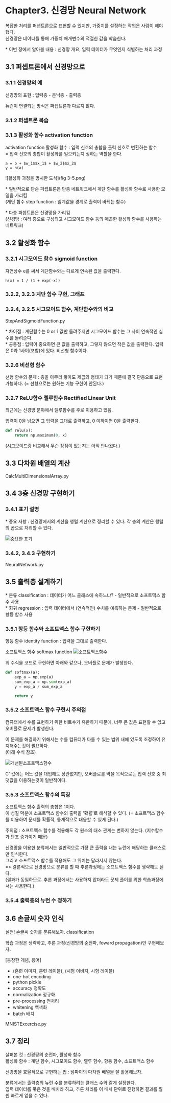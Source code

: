 # Chapter3. 신경망 Neural Network
복잡한 처리를 퍼셉트론으로 표현할 수 있지만, 가중치를 설정하는 작업은 사람이 해야했다.<br>
신경망은 데이터를 통해 가중치 매개변수의 적절한 값을 학습한다.<br>

\* 이번 장에서 알아볼 내용 : 신경망 개요, 입력 데이터가 무엇인지 식별하는 처리 과정

## 3.1 퍼셉트론에서 신경망으로
### 3.1.1 신경망의 예
신경망의 표현 : 입력층 - 은닉층 - 출력층

뉴런이 연결되는 방식은 퍼셉트론과 다르지 않다.

### 3.1.2 퍼셉트론 복습
### 3.1.3 활성화 함수 activation function
activation function 활성화 함수 : 입력 신호의 총합을 출력 신호로 변환하는 함수<br>
= 입력 신호의 총합이 활성화를 일으키는지 정하는 역할을 한다.

~~~
a = b + $w_1$$x_1$ + $w_2$$x_2$
y = h(a)
~~~

![활성화 과정을 명시한 도식](fig 3-5.png)

\* 일반적으로 단순 퍼셉트론은 단층 네트워크에서 계단 함수를 활성화 함수로 사용한 모델을 가리킴<br>
(계단 함수 step function : 임계값을 경계로 출력이 바뀌는 함수)

\* 다층 퍼셉트론은 신경망을 가리킴<br>
(신경망 : 여러 층으로 구성되고 시그모이드 함수 등의 매끈한 활성화 함수를 사용하는 네트워크)

## 3.2 활성화 함수
### 3.2.1 시그모이드 함수 sigmoid function
자연상수 e를 써서 계단함수와는 다르게 연속된 값을 출력한다.
~~~
h(x) = 1 / (1 + exp(-x))
~~~

### 3.2.2, 3.2.3 계단 함수 구현, 그래프
### 3.2.4, 3.2.5 시그모이드 함수, 계단함수와의 비교
StepAndSigmoidFunction.py

\* 차이점 : 계단함수는 0 or 1 값만 돌려주지만 시그모이드 함수는 그 사이 연속적인 실수를 돌려준다.<br>
\* 공통점 : 입력이 중요하면 큰 값을 출력하고, 그렇지 않으면 작은 값을 출력한다. 입력은 0과 1사이(포함)에 있다. 비선형 함수이다.

### 3.2.6 비선형 함수
선형 함수의 문제 : 층을 아무리 쌓아도 제곱의 형태가 되기 때문에 결국 단층으로 표현 가능하다. (= 선형으로는 원하는 기능 구현이 안된다.)

### 3.2.7 ReLU함수 렐루함수 Rectified Linear Unit
최근에는 신경망 분야에서 렐루함수를 주로 이용하고 있음.

입력이 0을 넘으면 그 입력을 그대로 출력하고, 0 이하이면 0을 출력한다. 
~~~python
def relu(x):
    return np.maximum(0, x)
~~~
(시그모이드랑 비교해서 무슨 장점이 있는지는 아직 안나왔다.)


## 3.3 다차원 배열의 계산
CalcMultiDimensionalArray.py

## 3.4 3층 신경망 구현하기
### 3.4.1 표기 설명
\* 중요 사항 : 신경망에서의 계산을 행렬 계산으로 정리할 수 있다. 각 층의 계산은 행렬의 곱으로 처리할 수 있다.

![중요한 표기](fig%203-16.png)

### 3.4.2, 3.4.3 구현하기
NeuralNetwork.py

## 3.5 출력층 설계하기
\* 분류 classification : 데이터가 어느 클래스에 속하느냐? - 일반적으로 소프트맥스 함수 사용<br>
\* 회귀 regression : 입력 데이터에서 (연속적인) 수치를 예측하는 문제 - 일반적으로 항등 함수 사용

### 3.5.1 항등 함수와 소프트맥스 함수 구현하기
항등 함수 identity function : 입력을 그대로 출력한다.

소프트맥스 함수 softmax function
![소프트맥스함수](e%203.10.png)

위 수식을 코드로 구현하면 아래와 같으나, 오버플로 문제가 발생한다.
~~~python
def softmax(a):
    exp_a = np.exp(a)
    sum_exp_a = np.sum(exp_a)
    y = exp_a / sum_exp_a

    return y
~~~

### 3.5.2 소프트맥스 함수 구현시 주의점
컴퓨터에서 수를 표현하기 위한 비트수가 유한하기 때문에, 너무 큰 값은 표현할 수 없고 오버플로 문제가 발생한다.

이 문제를 해결하기 위해서는 수를 컴퓨터가 다룰 수 있는 범위 내에 있도록 조정하여 유지해주는것이 필요하다.<br>
(아래 수식 참조)

![개선된소프트맥스함수](e%203.11.png)

C' 값에는 어느 값을 대입해도 상관없지만, 오버플로를 막을 목적으로는 입력 신호 중 최댓값을 이용하는것이 일반적이다.

### 3.5.3 소프트맥스 함수의 특징
소프트맥스 함수 출력의 총합은 1이다. <br>
이 성질 덕분에 소프트맥스 함수의 출력을 '확률'로 해석할 수 있다. (= 소프트맥스 함수를 이용하여 문제를 확률적, 퉁계적으로 대응할 수 있게 된다.)

주의점 : 소프트맥스 함수를 적용해도 각 원소의 대소 관계는 변하지 않는다. (지수함수가 단조 증가이기 때문)

신경망을 이용한 분류에서는 일반적으로 가장 큰 출력을 내는 뉴런에 해당하는 클래스로만 인식한다.<br>
그리고 소프트맥스 함수를 적용해도 그 위치는 달라지지 않는다.<br>
=> 결론적으로 신경망으로 분류를 할 때 추론과정에는 소프트맥스 함수를 생략해도 된다.<br>(결과가 동일하므로. 추론 과정에서는 사용하지 않더라도 문제 풀이를 위한 학습과정에서는 사용한다.)

### 3.5.4 출력층의 뉴런 수 정하기

## 3.6 손글씨 숫자 인식
실전! 손글씨 숫자를 분류해보자. classification

학습 과정은 생략하고, 추론 과정(신경망의 순전파, foward propagation)만 구현해보자.

[등장한 개념, 용어]
* (훈련 이미지, 훈련 레이블), (시험 이비지, 시험 레이블)
* one-hot encoding
* python pickle
* accuracy 정확도
* normalization 정규화
* pre-processing 전처리
* whitening 백색화
* batch 배치

MNISTExcercise.py

## 3.7 정리
살펴본 것 : 신경팡의 순전파, 활성화 함수<br>
활성화 함수 : 계단 함수, 시그모이드 함수, 렐루 함수, 항등 함수, 소프트맥스 함수

신경망을 효율적으로 구현하는 법 : 넘파이의 다차원 배열을 잘 활용해보자.

분류에서는 출력층의 뉴런 수를 분류하려는 클래스 수와 같게 설정한다.<br>
입력 데이터를 묶은 것을 배치라 하고, 추론 처리를 이 배치 단위로 진행하면 결과를 훨씬 빠르게 얻을 수 있다.
 